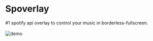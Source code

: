 # Spoverlay
#1 spotify api overlay to control your music in borderless-fullscreen.
<br/>
<br/>
![demo](https://github.com/user-attachments/assets/dc6f0d3c-91fb-4ef1-8cbe-a3d262c9c1d8)
